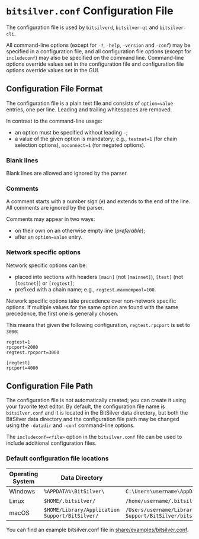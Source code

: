 # `bitsilver.conf` Configuration File

The configuration file is used by `bitsilverd`, `bitsilver-qt` and `bitsilver-cli`.

All command-line options (except for `-?`, `-help`, `-version` and `-conf`) may be specified in a configuration file, and all configuration file options (except for `includeconf`) may also be specified on the command line. Command-line options override values set in the configuration file and configuration file options override values set in the GUI.

## Configuration File Format

The configuration file is a plain text file and consists of `option=value` entries, one per line. Leading and trailing whitespaces are removed.

In contrast to the command-line usage:
- an option must be specified without leading `-`;
- a value of the given option is mandatory; e.g., `testnet=1` (for chain selection options), `noconnect=1` (for negated options).

### Blank lines

Blank lines are allowed and ignored by the parser.

### Comments

A comment starts with a number sign (`#`) and extends to the end of the line. All comments are ignored by the parser.

Comments may appear in two ways:
- on their own on an otherwise empty line (_preferable_);
- after an `option=value` entry.

### Network specific options

Network specific options can be:
- placed into sections with headers `[main]` (not `[mainnet]`), `[test]` (not `[testnet]`) or `[regtest]`;
- prefixed with a chain name; e.g., `regtest.maxmempool=100`.

Network specific options take precedence over non-network specific options.
If multiple values for the same option are found with the same precedence, the
first one is generally chosen.

This means that given the following configuration, `regtest.rpcport` is set to `3000`:

```
regtest=1
rpcport=2000
regtest.rpcport=3000

[regtest]
rpcport=4000
```

## Configuration File Path

The configuration file is not automatically created; you can create it using your favorite text editor. By default, the configuration file name is `bitsilver.conf` and it is located in the BitSilver data directory, but both the BitSilver data directory and the configuration file path may be changed using the `-datadir` and `-conf` command-line options.

The `includeconf=<file>` option in the `bitsilver.conf` file can be used to include additional configuration files.

### Default configuration file locations

Operating System | Data Directory | Example Path
-- | -- | --
Windows | `%APPDATA%\BitSilver\` | `C:\Users\username\AppData\Roaming\BitSilver\bitsilver.conf`
Linux | `$HOME/.bitsilver/` | `/home/username/.bitsilver/bitsilver.conf`
macOS | `$HOME/Library/Application Support/BitSilver/` | `/Users/username/Library/Application Support/BitSilver/bitsilver.conf`

You can find an example bitsilver.conf file in [share/examples/bitsilver.conf](../share/examples/bitsilver.conf).
